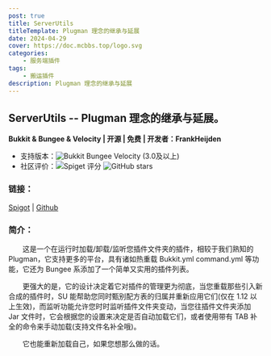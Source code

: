 ```yaml
---
post: true
title: ServerUtils
titleTemplate: Plugman 理念的继承与延展
date: 2024-04-29
cover: https://doc.mcbbs.top/logo.svg
categories:
    - 服务端插件
tags:
    - 搬运插件
description: Plugman 理念的继承与延展
---
```


## ServerUtils -- Plugman 理念的继承与延展。

**Bukkit & Bungee & Velocity | 开源 | 免费 | 开发者：FrankHeijden**

* 支持版本：![Bukkit](https://img.shields.io/spiget/tested-versions/79599?label=Bukkit) Bungee  Velocity (3.0及以上)
* 社区评价：![Spiget 评分](https://img.shields.io/spiget/rating/79599?label=Spigot%20%E8%AF%84%E5%88%86&style=flat-square) ![GitHub stars](https://img.shields.io/github/stars/FrankHeijden/ServerUtils?label=GitHub%20stars&style=flat-square)


### 链接：

[Spigot](https://www.spigotmc.org/resources/79599/) | [Github](https://github.com/FrankHeijden/ServerUtils)

### 简介：

&emsp;&emsp;这是一个在运行时加载/卸载/监听您插件文件夹的插件，相较于我们熟知的 Plugman，它支持更多的平台，具有诸如热重载 Bukkit.yml command.yml 等功能，它还为 Bungee 系添加了一个简单又实用的插件列表。

&emsp;&emsp;更强大的是，它的设计决定着它对插件的管理更为彻底，当您重载那些引入新合成的插件时，SU 能帮助您同时甄别配方表的归属并重新应用它们(仅在 1.12 以上生效)，而监听功能允许您时时监听插件文件夹变动，当您往插件文件夹添加 Jar 文件时，它会根据您的设置来决定是否自动加载它们，或者使用带有 TAB 补全的命令来手动加载(支持文件名补全哦)。

&emsp;&emsp;它也能重新加载自己，如果您想那么做的话。
